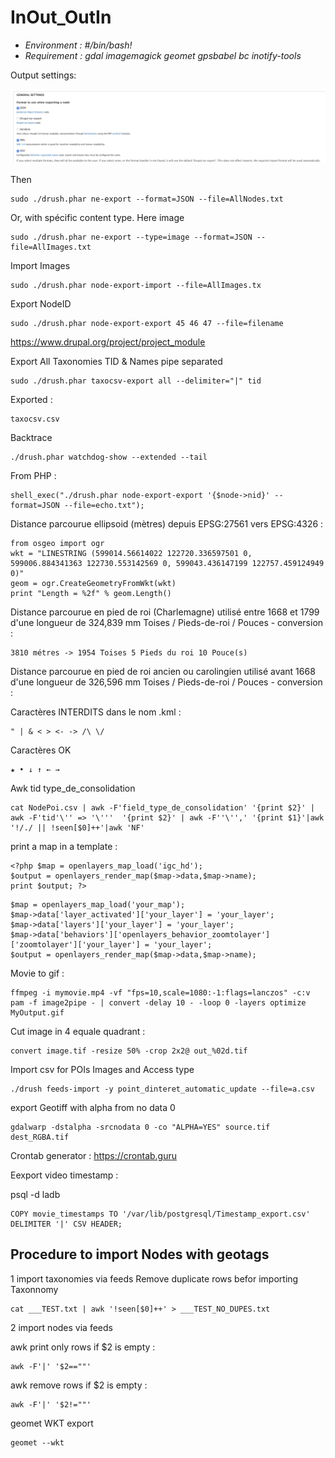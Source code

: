 # InOut_OutIn
* *Environment : #/bin/bash!*
* *Requirement : gdal imagemagick geomet gpsbabel bc inotify-tools*

Output settings:

![Screenshot](Img/Node_Export.png)

Then

```
sudo ./drush.phar ne-export --format=JSON --file=AllNodes.txt
```

Or, with spécific content type. Here image

```
sudo ./drush.phar ne-export --type=image --format=JSON --file=AllImages.txt
```
Import Images

```
sudo ./drush.phar node-export-import --file=AllImages.tx
```
Export NodeID

```
sudo ./drush.phar node-export-export 45 46 47 --file=filename
```

https://www.drupal.org/project/project_module

Export All Taxonomies TID & Names pipe separated

```
sudo ./drush.phar taxocsv-export all --delimiter="|" tid
```

Exported :
```
taxocsv.csv
```

Backtrace

```
./drush.phar watchdog-show --extended --tail
```

From PHP :

```
shell_exec("./drush.phar node-export-export '{$node->nid}' --format=JSON --file=echo.txt");
```

Distance parcourue ellipsoid (mètres) depuis EPSG:27561 vers EPSG:4326 : 

```
from osgeo import ogr
wkt = "LINESTRING (599014.56614022 122720.336597501 0, 599006.884341363 122730.553142569 0, 599043.436147199 122757.459124949 0)"
geom = ogr.CreateGeometryFromWkt(wkt)
print "Length = %2f" % geom.Length()
```
Distance parcourue en pied de roi (Charlemagne) utilisé entre 1668 et 1799 d'une longueur de 324,839 mm Toises / Pieds-de-roi / Pouces - conversion :

```
3810 métres -> 1954 Toises 5 Pieds du roi 10 Pouce(s)
```

Distance parcourue en pied de roi ancien ou carolingien utilisé avant 1668 d'une longueur de 326,596 mm Toises / Pieds-de-roi / Pouces - conversion :

Caractères INTERDITS dans le nom  .kml :
```
" | & < > <- -> /\ \/ 
```
Caractères OK
```
★ • ↓ ↑ ← → 
```
Awk tid type_de_consolidation
```
cat NodePoi.csv | awk -F'field_type_de_consolidation' '{print $2}' |  awk -F'tid'\'' => '\'''  '{print $2}' | awk -F''\'',' '{print $1}'|awk '!/./ || !seen[$0]++'|awk 'NF'
```

print a map in a template :
```
<?php $map = openlayers_map_load('igc_hd');
$output = openlayers_render_map($map->data,$map->name);
print $output; ?>
```

```
$map = openlayers_map_load('your_map');
$map->data['layer_activated']['your_layer'] = 'your_layer';
$map->data['layers']['your_layer'] = 'your_layer';
$map->data['behaviors']['openlayers_behavior_zoomtolayer']['zoomtolayer']['your_layer'] = 'your_layer';    
$output = openlayers_render_map($map->data,$map->name);
```


Movie to gif :
```
ffmpeg -i mymovie.mp4 -vf "fps=10,scale=1080:-1:flags=lanczos" -c:v pam -f image2pipe - | convert -delay 10 - -loop 0 -layers optimize MyOutput.gif
```

Cut image in 4 equale quadrant :

```
convert image.tif -resize 50% -crop 2x2@ out_%02d.tif
```


Import csv for POIs Images and Access type

```
./drush feeds-import -y point_dinteret_automatic_update --file=a.csv
```

export Geotiff with alpha from no data 0

```
gdalwarp -dstalpha -srcnodata 0 -co "ALPHA=YES" source.tif dest_RGBA.tif
```

Crontab generator : https://crontab.guru

Eexport video timestamp : 

psql -d ladb

```
COPY movie_timestamps TO '/var/lib/postgresql/Timestamp_export.csv' DELIMITER '|' CSV HEADER;
```


## Procedure to import Nodes with geotags
1 import taxonomies via feeds
Remove duplicate rows befor importing Taxonnomy

```
cat ___TEST.txt | awk '!seen[$0]++' > ___TEST_NO_DUPES.txt
```

2 import nodes via feeds

awk print only rows if $2 is empty :

```
awk -F'|' '$2==""'
```

awk remove rows if $2 is empty :

```
awk -F'|' '$2!=""'
```


geomet WKT export 

```
geomet --wkt 
```
